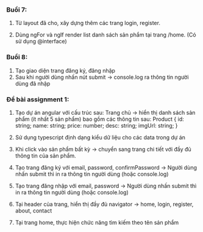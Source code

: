 ### Buổi 7:

1. Từ layout đã cho, xây dựng thêm các trang login, register.

2. Dùng ngFor và ngIf render list danh sách sản phẩm tại trang /home. (Có sử dụng @interface)

### Buổi 8:

1. Tạo giao diện trang đăng ký, đăng nhập
2. Sau khi người dùng nhấn nút submit -> console.log ra thông tin người dùng đã nhập

### Đề bài assignment 1:

1. Tạo dự án angular với cấu trúc sau:
   Trang chủ -> hiển thị danh sách sản phẩm (ít nhất 5 sản phẩm) bao gồm các thông tin sau:
   Product {
   id: string;
   name: string;
   price: number;
   desc: string;
   imgUrl: string;
   }
2. Sử dụng typescript định dạng kiểu dữ liệu cho các data trong dự án

3. Khi click vào sản phẩm bất kỳ -> chuyển sang trang chi tiết với đầy đủ thông tin của sản phẩm.

4. Tạo trang đăng ký với email, password, confirmPassword -> Người dùng nhấn submit thì in ra thông tin người dùng (hoặc console.log)

5. Tạo trang đăng nhập với email, password -> Người dùng nhấn submit thì in ra thông tin người dùng (hoặc console.log)

6. Tại header của trang, hiển thị đầy đủ navigator -> home, login, register, about, contact

7. Tại trang home, thực hiện chức năng tìm kiếm theo tên sản phẩm
